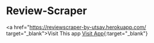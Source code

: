 # Review-Scraper

<a href="https://reviewscraper-by-utsav.herokuapp.com/ target="_blank">Visit This app</a>
[Visit App](https://reviewscraper-by-utsav.herokuapp.com/){:target="_blank"}
